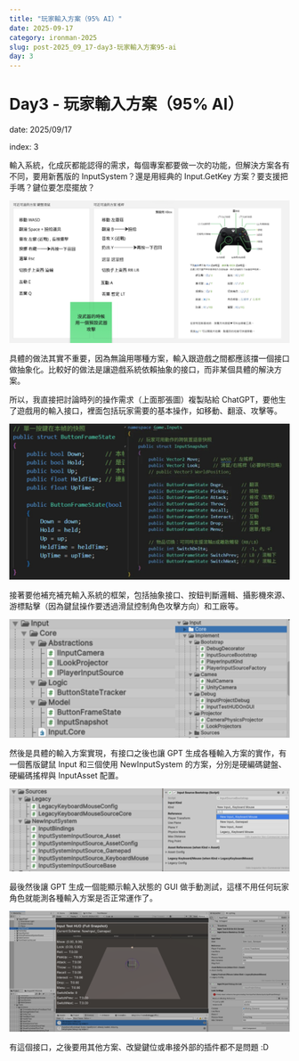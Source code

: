 ```yaml
---
title: "玩家輸入方案（95% AI）"
date: 2025-09-17
category: ironman-2025
slug: post-2025_09_17-day3-玩家輸入方案95-ai
day: 3
---
```


# Day3 - 玩家輸入方案（95% AI）


date: 2025/09/17

index: 3

輸入系統，化成灰都能認得的需求，每個專案都要做一次的功能，但解決方案各有不同，要用新舊版的 InputSystem？還是用經典的 Input.GetKey 方案？要支援把手嗎？鍵位要怎麼擺放？

![圖片](https://raw.githubusercontent.com/angus945/ithelp-2025ironman-posts/refs/heads/main/Publish/day-3_2025-09-17/images/image_5.png)

具體的做法其實不重要，因為無論用哪種方案，輸入跟遊戲之間都應該擋一個接口做抽象化。比較好的做法是讓遊戲系統依賴抽象的接口，而非某個具體的解決方案。

所以，我直接把討論時列的操作需求（上面那張圖）複製貼給 ChatGPT，要他生了遊戲用的輸入接口，裡面包括玩家需要的基本操作，如移動、翻滾、攻擊等。

![圖片](https://raw.githubusercontent.com/angus945/ithelp-2025ironman-posts/refs/heads/main/Publish/day-3_2025-09-17/images/image_1.png)

接著要他補充補充輸入系統的框架，包括抽象接口、按鈕判斷邏輯、攝影機來源、游標點擊（因為鍵鼠操作要透過滑鼠控制角色攻擊方向）和工廠等。

![圖片](https://raw.githubusercontent.com/angus945/ithelp-2025ironman-posts/refs/heads/main/Publish/day-3_2025-09-17/images/image_2.png)

然後是具體的輸入方案實現，有接口之後也讓 GPT 生成各種輸入方案的實作，有一個舊版鍵鼠 Input 和三個使用 NewInputSystem 的方案，分別是硬編碼鍵盤、硬編碼搖桿與 InputAsset 配置。

![圖片](https://raw.githubusercontent.com/angus945/ithelp-2025ironman-posts/refs/heads/main/Publish/day-3_2025-09-17/images/image_3.png)

最後然後讓 GPT 生成一個能顯示輸入狀態的 GUI 做手動測試，這樣不用任何玩家角色就能測各種輸入方案是否正常運作了。

![圖片](https://raw.githubusercontent.com/angus945/ithelp-2025ironman-posts/refs/heads/main/Publish/day-3_2025-09-17/images/image_4.png)

有這個接口，之後要用其他方案、改變鍵位或串接外部的插件都不是問題 :D
